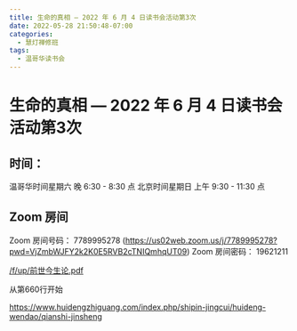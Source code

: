 ```yaml
---
title: 生命的真相 — 2022 年 6 月 4 日读书会活动第3次
date: 2022-05-28 21:50:48-07:00
categories:
  - 慧灯禅修班
tags:
  - 温哥华读书会
---
```

# 生命的真相 — 2022 年 6 月 4 日读书会活动第3次

## 时间：

温哥华时间星期六 晚 6:30 - 8:30 点
北京时间星期日 上午 9:30 - 11:30 点

## Zoom 房间

Zoom 房间号码： 7789995278 (https://us02web.zoom.us/j/7789995278?pwd=VjZmbWJFY2k2K0E5RVB2cTNIQmhqUT09)
Zoom 房间密码： 19621211


[/f/up/前世今生论.pdf](/f/up/前世今生论.pdf)

从第660行开始

<https://www.huidengzhiguang.com/index.php/shipin-jingcui/huideng-wendao/qianshi-jinsheng>
